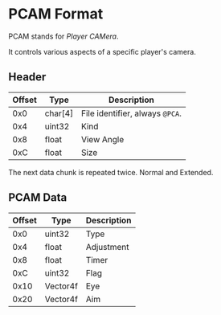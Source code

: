 # PCAM Format

PCAM stands for *Player CAMera*.

It controls various aspects of a specific player's camera.

## Header

| Offset | Type  | Description
|--------|-------|------------
| 0x0     | char[4]   | File identifier, always `@PCA`.
| 0x4     | uint32  | Kind
| 0x8     | float  | View Angle
| 0xC     | float  | Size

The next data chunk is repeated twice. Normal and Extended.

## PCAM Data

| Offset | Type  | Description
|--------|-------|------------
| 0x0     | uint32   | Type
| 0x4     | float   | Adjustment
| 0x8     | float   | Timer
| 0xC     | uint32   | Flag
| 0x10     | Vector4f   | Eye
| 0x20     | Vector4f   | Aim

